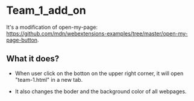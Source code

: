 # Team_1_add_on

It's a modification of open-my-page: https://github.com/mdn/webextensions-examples/tree/master/open-my-page-button. 

What it does?
-----------------
- When user click on the botton on the upper right corner, it will open "team-1.html" in a new tab.

- It also changes the boder and the background color of all webpages.






